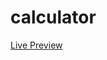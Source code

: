 # calculator
<a href="https://jvanra.github.io/calculator/" target="_blank" rel="noopener noreferrer">Live Preview<a>
